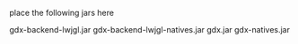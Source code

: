 place the following jars here

gdx-backend-lwjgl.jar
gdx-backend-lwjgl-natives.jar
gdx.jar
gdx-natives.jar
